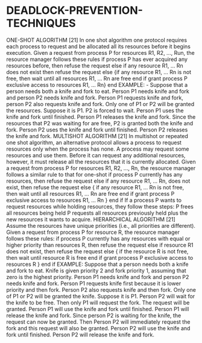 # DEADLOCK-PREVENTION-TECHNIQUES

ONE-SHOT ALGORITHM [21]
In one shot algorithm one protocol requires each process to request and be allocated all its
resources before it begins execution. Given a request from process P for resources R1, R2,
..., Run, the resource manager follows these rules
if process P has ever acquired any resources before, then refuse the request
else if any resource R1, ... Rn does not exist then
refuse the request
else
{if any resource R1, ... Rn is not free, then wait until all resources R1, ... Rn are free end if
grant process P exclusive access to resources R1, ... Rn} end
EXAMPLE: -
Suppose that a person needs both a knife and fork to eat.
Person P1 needs knife and fork and person P2 needs knife and fork.
Person P1 requests knife and fork, person P2 also requests knife and fork.
Only one of P1 or P2 will be granted the resources.
Suppose it is P1. P2 is forced to wait.
Person P1 uses the knife and fork until finished.
Person P1 releases the knife and fork.
Since the resources that P2 was waiting for are free, P2 is granted both the knife and fork.
Person P2 uses the knife and fork until finished. Person P2 releases the knife and fork.
MULTISHOT ALGORITHM [21]
In multishot or repeated one shot algorithm, an alternative protocol allows a process to
request resources only when the process has none. A process may request some resources
and use them. Before it can request any additional resources, however, it must release all the
resources that it is currently allocated.
Given a request from process P for resources R1, R2, ..., Rn, the resource manager
follows a similar rule to that for one-shot
if process P currently has any resources,
then refuse the request
else if any resource R1, ... Rn, does not
exist, then refuse the request else
{ if any resource R1, ... Rn is not free,
then wait until all resources R1, ... Rn are free end if
grant process P exclusive access to resources R1, ...
Rn }
end if
If a process P wants to request resources while holding resources, they follow these steps:
P frees all resources being held P requests all resources previously held plus the new
resources it wants to acquire.
HIERARCHICAL ALGORITHM [21]
Assume the resources have unique priorities (i.e., all priorities are different). Given a
request from process P for resource R, the resource manager follows these rules:
if process P currently has any resources with equal or higher priority than
resources R, then
refuse the request
else if resource R1 does not exist, then
refuse the request else
{
if the resource R is not free, then wait until resource R is free
end if
grant process P exclusive access to resources R
} end if
EXAMPLE:
Suppose that a person needs both a knife and fork to eat. Knife is given priority 2 and fork
priority 1, assuming that zero is the highest priority. Person P1 needs knife and fork and
person P2 needs knife and fork. Person P1 requests knife first because it is lower priority and
then fork. Person P2 also requests knife and then fork. Only one of P1 or P2 will be granted
the knife. Suppose it is P1. Person P2 will wait for the knife to be free. Then only P1 will
request the fork. The request will be granted. Person P1 will use the knife and fork until
finished. Person P1 will release the knife and fork. Since person P2 is waiting for the knife,
the request can now be granted. Then Person P2 will immediately request the fork and this
request will also be granted. Person P2 will use the knife and fork until finished. Person P2
will release the knife and fork.
